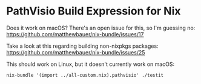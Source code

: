 # PathVisio Build Expression for Nix

Does it work on macOS? There's an open issue for this, so I'm guessing no:
https://github.com/matthewbauer/nix-bundle/issues/17

Take a look at this regarding building non-nixpkgs packages:
https://github.com/matthewbauer/nix-bundle/issues/25

This should work on Linux, but it doesn't currently work on macOS:

```
nix-bundle '(import ../all-custom.nix).pathvisio' ./testit
```
